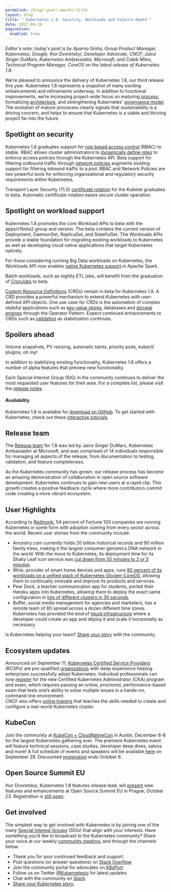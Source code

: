 ```yaml
---
permalink: /blog/:year/:month/:title
layout: blog
title: " Kubernetes 1.8: Security, Workloads and Feature Depth "
date: 2017-09-29
pagination:
  enabled: true
---
```

_Editor's note: today's post is by Aparna Sinha, Group Product Manager, Kubernetes, Google; Ihor Dvoretskyi, Developer Advocate, CNCF; Jaice Singer DuMars, Kubernetes Ambassador, Microsoft; and Caleb Miles, Technical Program Manager, CoreOS on the latest release of Kubernetes 1.8._  


We’re pleased to announce the delivery of Kubernetes 1.8, our third release this year. Kubernetes 1.8 represents a snapshot of many exciting enhancements and refinements underway. In addition to functional improvements, we’re increasing project-wide focus on maturing [process](https://github.com/kubernetes/sig-release), formalizing [architecture](https://github.com/kubernetes/community/tree/master/sig-architecture), and strengthening Kubernetes’ [governance model](https://github.com/kubernetes/community/tree/master/community/elections/2017). The evolution of mature processes clearly signals that sustainability is a driving concern, and helps to ensure that Kubernetes is a viable and thriving project far into the future.  


## Spotlight on security

Kubernetes 1.8 graduates support for [role based access control](https://en.wikipedia.org/wiki/Role-based_access_control) (RBAC) to stable. RBAC allows cluster administrators to [dynamically define roles](https://kubernetes.io/docs/admin/authorization/rbac/) to enforce access policies through the Kubernetes API. Beta support for filtering outbound traffic through [network policies](https://kubernetes.io/docs/concepts/services-networking/network-policies/) augments existing support for filtering inbound traffic to a pod. RBAC and Network Policies are two powerful tools for enforcing organizational and regulatory security requirements within Kubernetes.  


Transport Layer Security (TLS) [certificate rotation](https://kubernetes.io/docs/admin/kubelet-tls-bootstrapping/) for the Kubelet graduates to beta. Automatic certificate rotation eases secure cluster operation.  


## Spotlight on workload support

Kubernetes 1.8 promotes the core Workload APIs to beta with the apps/v1beta2 group and version. The beta contains the current version of Deployment, DaemonSet, ReplicaSet, and StatefulSet. The Workloads APIs provide a stable foundation for migrating existing workloads to Kubernetes as well as developing cloud native applications that target Kubernetes natively.  

For those considering running Big Data workloads on Kubernetes, the Workloads API now enables [native Kubernetes support](https://apache-spark-on-k8s.github.io/userdocs/) in Apache Spark.  

Batch workloads, such as nightly ETL jobs, will benefit from the graduation of [CronJobs](https://kubernetes.io/docs/concepts/workloads/controllers/cron-jobs/) to beta.  

[Custom Resource Definitions](https://kubernetes.io/docs/concepts/api-extension/custom-resources/) (CRDs) remain in beta for Kubernetes 1.8. A CRD provides a powerful mechanism to extend Kubernetes with user-defined API objects. One use case for CRDs is the automation of complex stateful applications such as [key-value stores](https://github.com/coreos/etcd-operator), databases and [storage engines](https://rook.io/) through the Operator Pattern. Expect continued enhancements to CRDs such as [validation](https://kubernetes.io/docs/tasks/access-kubernetes-api/extend-api-custom-resource-definitions/#validation) as stabilization continues.  


## Spoilers ahead

Volume snapshots, PV resizing, automatic taints, priority pods, kubectl plugins, oh my!  

In addition to stabilizing existing functionality, Kubernetes 1.8 offers a number of alpha features that preview new functionality.  

Each Special Interest Group (SIG) in the community continues to deliver the most requested user features for their area. For a complete list, please visit the [release notes](https://github.com/kubernetes/kubernetes/blob/master/CHANGELOG.md#v180).  


#### Availability

Kubernetes 1.8 is available for [download on GitHub](https://github.com/kubernetes/kubernetes/releases/tag/v1.8.0). To get started with Kubernetes, check out these [interactive tutorials](https://kubernetes.io/docs/tutorials/kubernetes-basics/).  


## Release team

The [Release team](https://github.com/kubernetes/features/blob/master/release-1.8/release_team.md) for 1.8 was led by Jaice Singer DuMars, Kubernetes Ambassador at Microsoft, and was comprised of 14 individuals responsible for managing all aspects of the release, from documentation to testing, validation, and feature completeness.  

As the Kubernetes community has grown, our release process has become an amazing demonstration of collaboration in open source software development. Kubernetes continues to gain new users at a rapid clip. This growth creates a positive feedback cycle where more contributors commit code creating a more vibrant ecosystem.  


## User Highlights

According to [Redmonk](http://redmonk.com/fryan/2017/09/10/cloud-native-technologies-in-the-fortune-100/), 54 percent of Fortune 100 companies are running Kubernetes in some form with adoption coming from every sector across the world. Recent user stories from the community include:   


- Ancestry.com currently holds 20 billion historical records and 90 million family trees, making it the largest consumer genomics DNA network in the world. With the move to Kubernetes, its deployment time for its Shaky Leaf icon service was [cut down from 50 minutes to 2 or 5 minutes](https://kubernetes.io/case-studies/ancestry/).
- Wink, provider of smart home devices and apps, runs [80 percent of its workloads on a unified stack of Kubernetes-Docker-CoreOS](https://kubernetes.io/case-studies/wink/), allowing them to continually innovate and improve its products and services.
- Pear Deck, a teacher communication app for students, ported their Heroku apps into Kubernetes, allowing them to deploy the exact same configuration in [lots of different clusters in 30 seconds](https://kubernetes.io/case-studies/peardeck/).
- Buffer, social media management for agencies and marketers, has a remote team of 80 spread across a dozen different time zones. Kubernetes has provided the kind of [liquid infrastructure](https://kubernetes.io/case-studies/buffer/) where a developer could create an app and deploy it and scale it horizontally as necessary.


Is Kubernetes helping your team? [Share your story](https://docs.google.com/a/google.com/forms/d/e/1FAIpQLScuI7Ye3VQHQTwBASrgkjQDSS5TP0g3AXfFhwSM9YpHgxRKFA/viewform) with the community.  


## Ecosystem updates

Announced on September 11, [Kubernetes Certified Service Providers](https://www.cncf.io/certification/kcsp/) (KCSPs) are pre-qualified [organizations](https://kubernetes.io/partners/#kcsp) with deep experience helping enterprises successfully adopt Kubernetes. Individual professionals can now [register](https://www.cncf.io/certification/expert/) for the new Certified Kubernetes Administrator (CKA) program and exam, which requires passing an online, proctored, performance-based exam that tests one’s ability to solve multiple issues in a hands-on, command-line environment.   
CNCF also offers [online training](https://www.cncf.io/certification/training/) that teaches the skills needed to create and configure a real-world Kubernetes cluster.   


## KubeCon

Join the community at [KubeCon + CloudNativeCon](http://events.linuxfoundation.org/events/cloudnativecon-and-kubecon-north-america) in Austin, December 6-8 for the largest Kubernetes gathering ever. The premiere Kubernetes event will feature technical sessions, case studies, developer deep dives, salons and more! A full schedule of events and speakers will be available [here](http://events.linuxfoundation.org/events/kubecon-and-cloudnativecon-north-america/program/schedule) on September 28. Discounted [registration](https://www.regonline.com/registration/Checkin.aspx?EventID=1903774&_ga=2.224109086.464556664.1498490094-1623727562.1496428006) ends October 6.  


## Open Source Summit EU

Ihor Dvoretskyi, Kubernetes 1.8 features release lead, will [present](https://osseu17.sched.com/event/C4AA) new features and enhancements at Open Source Summit EU in Prague, October 23. Registration is [still open](http://events.linuxfoundation.org/events/open-source-summit-europe/attend/register).  


## Get involved

The simplest way to get involved with Kubernetes is by joining one of the many [Special Interest Groups](https://github.com/kubernetes/community/blob/master/sig-list.md) (SIGs) that align with your interests. Have something you’d like to broadcast to the Kubernetes community? Share your voice at our weekly [community meeting](https://github.com/kubernetes/community/blob/master/communication.md#weekly-meeting), and through the channels below.  


- Thank you for your continued feedback and support.
- Post questions (or answer questions) on [Stack Overflow](http://stackoverflow.com/questions/tagged/kubernetes)
- Join the community portal for advocates on [K8sPort](http://k8sport.org/)
- Follow us on Twitter [@Kubernetesio](https://twitter.com/kubernetesio) for latest updates
- Chat with the community on [Slack](http://slack.k8s.io/).
- [Share your Kubernetes story.](https://docs.google.com/a/linuxfoundation.org/forms/d/e/1FAIpQLScuI7Ye3VQHQTwBASrgkjQDSS5TP0g3AXfFhwSM9YpHgxRKFA/viewform)
